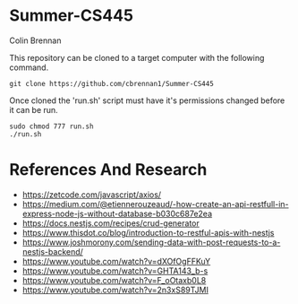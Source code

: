 # Summer-CS445
Colin Brennan

This repository can be cloned to a target computer with the following command.
```
git clone https://github.com/cbrennan1/Summer-CS445
```

Once cloned the 'run.sh' script must have it's permissions changed before it can be run.
```
sudo chmod 777 run.sh
./run.sh
```


# References And Research
- https://zetcode.com/javascript/axios/
- https://medium.com/@etiennerouzeaud/-how-create-an-api-restfull-in-express-node-js-without-database-b030c687e2ea
- https://docs.nestjs.com/recipes/crud-generator
- https://www.thisdot.co/blog/introduction-to-restful-apis-with-nestjs
- https://www.joshmorony.com/sending-data-with-post-requests-to-a-nestjs-backend/
- https://www.youtube.com/watch?v=dXOfOgFFKuY
- https://www.youtube.com/watch?v=GHTA143_b-s
- https://www.youtube.com/watch?v=F_oOtaxb0L8 
- https://www.youtube.com/watch?v=2n3xS89TJMI

